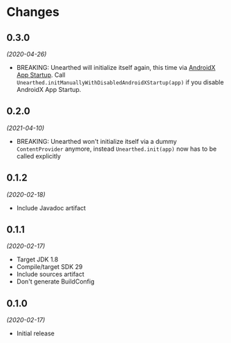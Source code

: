 # Changes

## 0.3.0

_(2020-04-26)_

- BREAKING: Unearthed will initialize itself again, this time via
  [AndroidX App Startup](https://developer.android.com/topic/libraries/app-startup).
  Call `Unearthed.initManuallyWithDisabledAndroidXStartup(app)` if you disable AndroidX
  App Startup.

## 0.2.0

_(2021-04-10)_

- BREAKING: Unearthed won't initialize itself via a dummy `ContentProvider`
  anymore, instead `Unearthed.init(app)` now has to be called explicitly

## 0.1.2

_(2020-02-18)_

- Include Javadoc artifact

## 0.1.1

_(2020-02-17)_

- Target JDK 1.8
- Compile/target SDK 29
- Include sources artifact
- Don't generate BuildConfig

## 0.1.0 

_(2020-02-17)_

- Initial release
